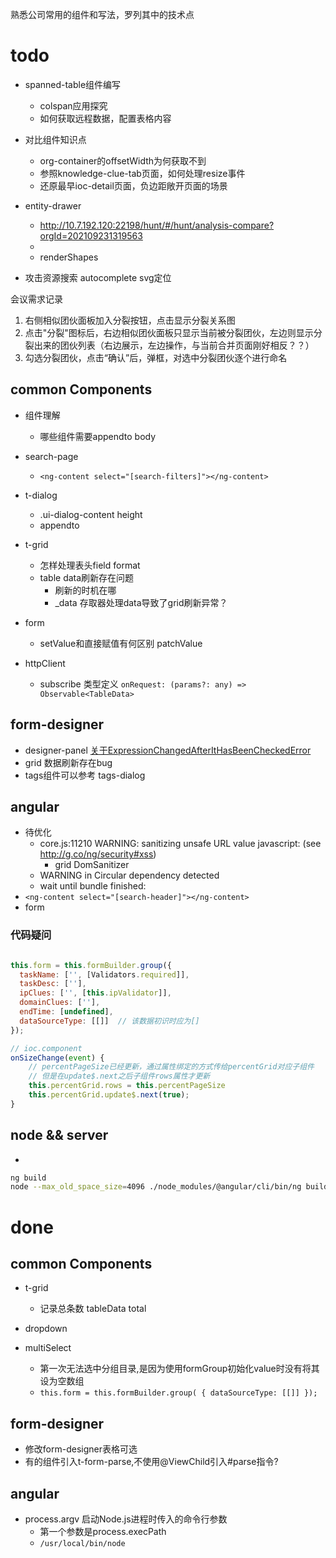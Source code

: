 熟悉公司常用的组件和写法，罗列其中的技术点

# todo
+ spanned-table组件编写
	+ colspan应用探究
	+ 如何获取远程数据，配置表格内容
+ 对比组件知识点
	+ org-container的offsetWidth为何获取不到
	+ 参照knowledge-clue-tab页面，如何处理resize事件
	+ 还原最早ioc-detail页面，负边距敞开页面的场景
+ entity-drawer
	+ http://10.7.192.120:22198/hunt/#/hunt/analysis-compare?orgId=202109231319563
	+ 
	+ renderShapes
	
+ 攻击资源搜索 autocomplete svg定位


会议需求记录

1. 右侧相似团伙面板加入分裂按钮，点击显示分裂关系图
2. 点击"分裂"图标后，右边相似团伙面板只显示当前被分裂团伙，左边则显示分裂出来的团伙列表（右边展示，左边操作，与当前合并页面刚好相反？？）
3. 勾选分裂团伙，点击“确认”后，弹框，对选中分裂团伙逐个进行命名













	
## common Components
+ 组件理解
	+ 哪些组件需要appendto body
+ search-page
	+ `<ng-content select="[search-filters]"></ng-content>`
+ t-dialog
	+ .ui-dialog-content height
	+ appendto

+ t-grid
	+ 怎样处理表头field format
	+ table data刷新存在问题
		+ 刷新的时机在哪
		+ _data 存取器处理data导致了grid刷新异常？
+ form
	+ setValue和直接赋值有何区别 patchValue
+ httpClient
	+ subscribe 类型定义 `onRequest: (params?: any) => Observable<TableData>`

## form-designer
+ designer-panel [关于ExpressionChangedAfterItHasBeenCheckedError](https://segmentfault.com/a/1190000013972657)
+ grid 数据刷新存在bug
+ tags组件可以参考 tags-dialog


## angular
+ 待优化
	+ core.js:11210 WARNING: sanitizing unsafe URL value javascript: (see http://g.co/ng/security#xss)
		+ grid DomSanitizer
	+ WARNING in Circular dependency detected
	+ wait until bundle finished:
+ `<ng-content select="[search-header]"></ng-content>`
+ form

### 代码疑问 
```js

this.form = this.formBuilder.group({
  taskName: ['', [Validators.required]],
  taskDesc: [''],
  ipClues: ['', [this.ipValidator]],
  domainClues: [''],
  endTime: [undefined],
  dataSourceType: [[]]  // 该数据初识时应为[]
});

// ioc.component
onSizeChange(event) {
	// percentPageSize已经更新，通过属性绑定的方式传给percentGrid对应子组件
	// 但是在update$.next之后子组件rows属性才更新
	this.percentGrid.rows = this.percentPageSize
	this.percentGrid.update$.next(true);
}
```

## node && server
+ 
```bash
ng build
node --max_old_space_size=4096 ./node_modules/@angular/cli/bin/ng build
```




# done
## common Components
+ t-grid
	+ 记录总条数 tableData total
+ dropdown
	
+ multiSelect 
	+ 第一次无法选中分组目录,是因为使用formGroup初始化value时没有将其设为空数组  
	+ `this.form = this.formBuilder.group(
	{ dataSourceType: [[]] });`


## form-designer
+ 修改form-designer表格可选
+ 有的组件引入t-form-parse,不使用@ViewChild引入#parse指令? 


## angular
+ process.argv 启动Node.js进程时传入的命令行参数 
	+ 第一个参数是process.execPath
	+ `/usr/local/bin/node`